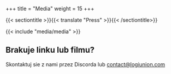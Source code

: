 +++
title = "Media"
weight = 15
+++

{{< sectiontitle >}}{{< translate "Press" >}}{{< /sectiontitle>}}

{{< include "media/media" >}}

## Brakuje linku lub filmu?

Skontaktuj sie z nami przez Discorda lub contact@logiunion.com